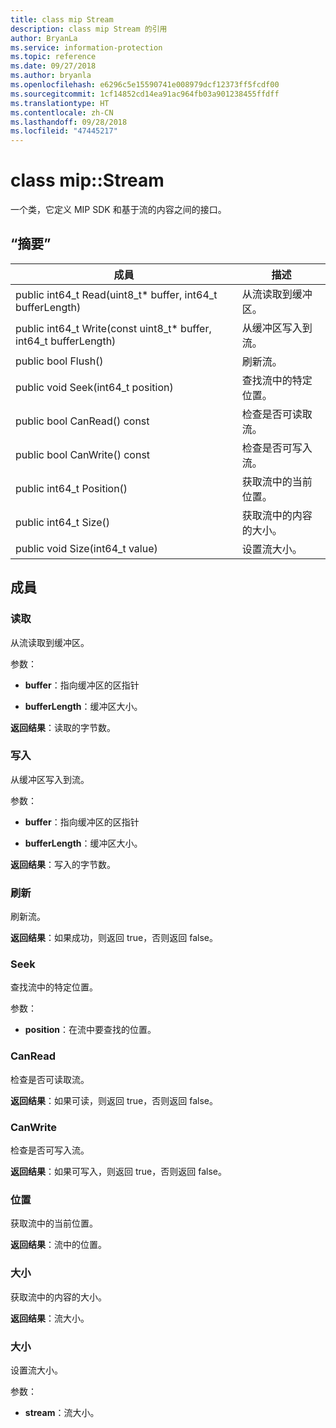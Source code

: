 ```yaml
---
title: class mip Stream
description: class mip Stream 的引用
author: BryanLa
ms.service: information-protection
ms.topic: reference
ms.date: 09/27/2018
ms.author: bryanla
ms.openlocfilehash: e6296c5e15590741e008979dcf12373ff5fcdf00
ms.sourcegitcommit: 1cf14852cd14ea91ac964fb03a901238455ffdff
ms.translationtype: HT
ms.contentlocale: zh-CN
ms.lasthandoff: 09/28/2018
ms.locfileid: "47445217"
---
```

# <a name="class-mipstream"></a>class mip::Stream 
一个类，它定义 MIP SDK 和基于流的内容之间的接口。
  
## <a name="summary"></a>“摘要”
 成員                        | 描述                                
--------------------------------|---------------------------------------------
 public int64_t Read(uint8_t* buffer, int64_t bufferLength)  |  从流读取到缓冲区。
 public int64_t Write(const uint8_t* buffer, int64_t bufferLength)  |  从缓冲区写入到流。
 public bool Flush()  |  刷新流。
 public void Seek(int64_t position)  |  查找流中的特定位置。
 public bool CanRead() const  |  检查是否可读取流。
 public bool CanWrite() const  |  检查是否可写入流。
 public int64_t Position()  |  获取流中的当前位置。
 public int64_t Size()  |  获取流中的内容的大小。
 public void Size(int64_t value)  |  设置流大小。
  
## <a name="members"></a>成員
  
### <a name="read"></a>读取
从流读取到缓冲区。

参数：  
* **buffer**：指向缓冲区的区指针 


* **bufferLength**：缓冲区大小。 



  
**返回结果**：读取的字节数。
  
### <a name="write"></a>写入
从缓冲区写入到流。

参数：  
* **buffer**：指向缓冲区的区指针 


* **bufferLength**：缓冲区大小。 



  
**返回结果**：写入的字节数。
  
### <a name="flush"></a>刷新
刷新流。

  
**返回结果**：如果成功，则返回 true，否则返回 false。
  
### <a name="seek"></a>Seek
查找流中的特定位置。

参数：  
* **position**：在流中要查找的位置。


  
### <a name="canread"></a>CanRead
检查是否可读取流。

  
**返回结果**：如果可读，则返回 true，否则返回 false。
  
### <a name="canwrite"></a>CanWrite
检查是否可写入流。

  
**返回结果**：如果可写入，则返回 true，否则返回 false。
  
### <a name="position"></a>位置
获取流中的当前位置。

  
**返回结果**：流中的位置。
  
### <a name="size"></a>大小
获取流中的内容的大小。

  
**返回结果**：流大小。
  
### <a name="size"></a>大小
设置流大小。

参数：  
* **stream**：流大小。

